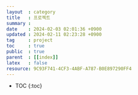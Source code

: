 ```yaml
---
layout  : category
title   : 프로젝트 
summary : 
date    : 2024-02-03 02:01:36 +0900
updated : 2024-02-11 02:23:28 +0900
tag     : project
toc     : true
public  : true
parent  : [[index]] 
latex   : false
resource: 9C93F741-4CF3-4ABF-A787-B0E897290FF4
---
```

* TOC
{:toc}

